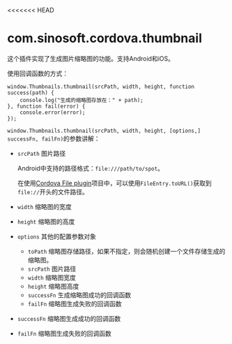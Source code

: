 <<<<<<< HEAD
# com.sinosoft.cordova.thumbnail

这个插件实现了生成图片缩略图的功能。支持Android和iOS。

使用回调函数的方式：

```
window.Thumbnails.thumbnail(srcPath, width, height, function success(path) {
	console.log("生成的缩略图存放在：" + path);
}, function fail(error) {
	console.error(error);
});
```

`window.Thumbnails.thumbnail(srcPath, width, height, [options,] successFn, failFn)`的参数讲解：

* `srcPath` 图片路径
	
	Android中支持的路径格式：`file:///path/to/spot`。

	在使用[Cordova File plugin](https://github.com/apache/cordova-plugin-file/)项目中，可以使用`FileEntry.toURL()`获取到`file://`开头的文件路径。

* `width` 缩略图的宽度
* `height` 缩略图的高度
* `options` 其他的配置参数对象

	* `toPath` 缩略图存储路径，如果不指定，则会随机创建一个文件存储生成的缩略图。
	* `srcPath` 图片路径
	* `width` 缩略图宽度
	* `height` 缩略图高度
	* `successFn` 生成缩略图成功的回调函数
	* `failFn` 缩略图生成失败的回调函数

* `successFn` 缩略图生成成功的回调函数
* `failFn` 缩略图生成失败的回调函数
